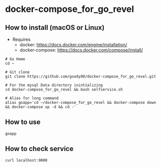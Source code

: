 # docker-compose_for_go_revel

## How to install (macOS or Linux)
* Requires
  * docker: https://docs.docker.com/engine/installation/
  * docker-compose: https://docs.docker.com/compose/install/

```
# Go Home
cd ~

# Git clone
git clone https://github.com/goody80/docker-compose_for_go_revel.git

# For the mysql Data directory inintializing
cd docker-compose_for_go_revel && bash selfservice.sh

# Alias for long command
alias goapp='cd ~/docker-compose_for_go_revel && docker-compose down && docker-compose up -d && cd -'
```

## How to use
```
goapp
```

## How to check service
```
curl localhost:9000
```


